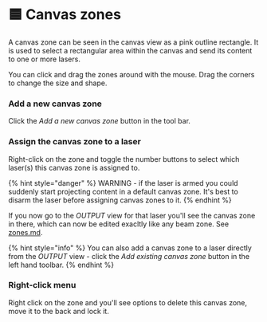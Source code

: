 # 🟦 Canvas zones

A canvas zone can be seen in the canvas view as a pink outline rectangle. It is used to select a rectangular area within the canvas and send its content to one or more lasers.&#x20;

You can click and drag the zones around with the mouse. Drag the corners to change the size and shape.&#x20;

### Add a new canvas zone

Click the _Add a new canvas zone_ button in the tool bar.&#x20;

### Assign the canvas zone to a laser

Right-click on the zone and toggle the number buttons to select which laser(s) this canvas zone is assigned to.&#x20;

{% hint style="danger" %}
WARNING - if the laser is armed you could suddenly start projecting content in a default canvas zone. It's best to disarm the laser before assigning canvas zones to it.&#x20;
{% endhint %}

If you now go to the _OUTPUT_ view for that laser you'll see the canvas zone in there, which can now be edited exacltly like any beam zone. See [zones.md](../output-view/zones.md "mention").&#x20;

{% hint style="info" %}
You can also add a canvas zone to a laser directly from the _OUTPUT_ view - click the _Add existing canvas zone_ button in the left hand toolbar.&#x20;
{% endhint %}

### Right-click menu

Right click on the zone and you'll see options to delete this canvas zone, move it to the back and lock it.







